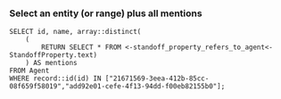 ### Select an entity (or range) plus all mentions

    SELECT id, name, array::distinct(
        (
            RETURN SELECT * FROM <-standoff_property_refers_to_agent<-StandoffProperty.text)
        ) AS mentions 
    FROM Agent 
    WHERE record::id(id) IN ["21671569-3eea-412b-85cc-08f659f58019","add92e01-cefe-4f13-94dd-f00eb82155b0"];

